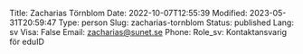 Title: Zacharias Törnblom
Date: 2022-10-07T12:55:39
Modified: 2023-05-31T20:59:47
Type: person
Slug: zacharias-tornblom
Status: published
Lang: sv
Visa: False
Email: zacharias@sunet.se
Phone: 
Role_sv: Kontaktansvarig för eduID
